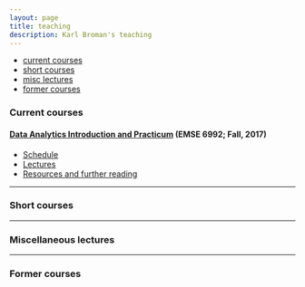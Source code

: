 ```yaml
---
layout: page
title: teaching
description: Karl Broman's teaching
---
```


<div class="navbar">
    <div class="navbar-inner">
        <ul class="nav">
            <li><a href="#current">current courses</a></li>
            <li><a href="#shortcourses">short courses</a></li>
            <li><a href="#misc">misc lectures</a></li>
            <li><a href="#old">former courses</a></li>
        </ul>
    </div>
</div>


### <a name="current"></a>Current courses

#### [Data Analytics Introduction and Practicum](http://bsharvey.github.io) (EMSE 6992; Fall, 2017)

- [Schedule](https://bsharvey.github.io/pages/teaching.html)
- [Lectures](https://bsharvey.github.io/pages/teaching.html)
- [Resources and further reading](https://bsharvey.github.io/pages/teaching.html)


---

### <a name="shortcourses"></a>Short courses

---

### <a name="misc"></a>Miscellaneous lectures


---

### <a name="old"></a>Former courses

